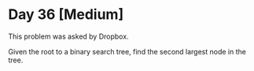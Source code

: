 # Day 36 \[Medium\]

This problem was asked by Dropbox.

Given the root to a binary search tree, find the second largest node in the tree.